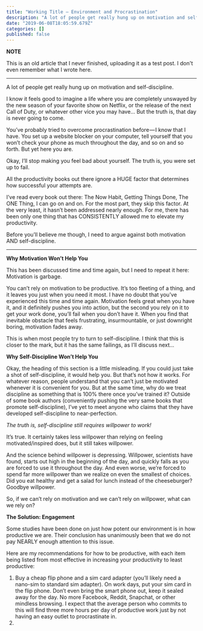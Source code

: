 ```yaml
---
title: "Working Title — Environment and Procrastination"
description: "A lot of people get really hung up on motivation and self-discipline."
date: "2019-06-08T18:05:59.679Z"
categories: []
published: false
---
```

**NOTE**

This is an old article that I never finished, uploading it as a test post. I don't even remember what I wrote here.

---

A lot of people get really hung up on motivation and self-discipline. 

I know it feels good to imagine a life where you are completely unswayed by the new season of your favorite show on Netflix, or the release of the next Call of Duty, or whatever other vice you may have… But the truth is, that day is never going to come. 

You’ve probably tried to overcome procrastination before — I know that I have. You set up a website blocker on your computer, tell yourself that you won’t check your phone as much throughout the day, and so on and so forth. But yet here you are.

Okay, I’ll stop making you feel bad about yourself. The truth is, you were set up to fail. 

All the productivity books out there ignore a HUGE factor that determines how successful your attempts are. 

I’ve read every book out there: The Now Habit, Getting Things Done, The ONE Thing, I can go on and on. For the most part, they skip this factor. At the very least, it hasn’t been addressed nearly enough. For me, there has been only one thing that has CONSISTENTLY allowed me to elevate my productivity.

Before you’ll believe me though, I need to argue against both motivation AND self-discipline. 

---

**Why Motivation Won’t Help You**

This has been discussed time and time again, but I need to repeat it here: Motivation is garbage.

You can’t rely on motivation to be productive. It’s too fleeting of a thing, and it leaves you just when you need it most. I have no doubt that you’ve experienced this time and time again. Motivation feels great when you have it, and it definitely pushes you into action, but the second you rely on it to get your work done, you’ll fail when you don’t have it. When you find that inevitable obstacle that feels frustrating, insurmountable, or just downright boring, motivation fades away. 

This is when most people try to turn to self-discipline. I think that this is closer to the mark, but it has the same failings, as I’ll discuss next…

**Why Self-Discipline Won’t Help You**

Okay, the heading of this section is a little misleading. If you could just take a shot of self-discipline, it would help you. But that’s not how it works. For whatever reason, people understand that you can’t just be motivated whenever it is convenient for you. But at the same time, why do we treat discipline as something that is 100% there once you’ve trained it? Outside of some book authors (conveniently pushing the very same books that promote self-discipline), I’ve yet to meet anyone who claims that they have developed self-discipline to near-perfection. 

_The truth is, self-discipline still requires willpower to work!_

It’s true. It certainly takes less willpower than relying on feeling motivated/inspired does, but it still takes willpower. 

And the science behind willpower is depressing. Willpower, scientists have found, starts out high in the beginning of the day, and quickly falls as you are forced to use it throughout the day. And even worse, we’re forced to spend far more willpower than we realize on even the smallest of choices. Did you eat healthy and get a salad for lunch instead of the cheeseburger? Goodbye willpower. 

So, if we can’t rely on motivation and we can’t rely on willpower, what can we rely on?

**The Solution: Engagement**

Some studies have been done on just how potent our environment is in how productive we are. Their conclusion has unanimously been that we do not pay NEARLY enough attention to this issue. 

Here are my recommendations for how to be productive, with each item being listed from most effective in increasing your productivity to least productive:

1.  Buy a cheap flip phone and a sim card adapter (you’ll likely need a nano-sim to standard sim adapter). On work days, put your sim card in the flip phone. Don’t even bring the smart phone out, keep it sealed away for the day. No more Facebook, Reddit, Snapchat, or other mindless browsing. I expect that the average person who commits to this will find three more hours per day of productive work just by not having an easy outlet to procrastinate in.
2.
